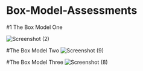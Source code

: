 # Box-Model-Assessments

#1 The Box Model One 

![Screenshot (2)](https://user-images.githubusercontent.com/84918328/162010663-087ffb6e-0139-4bde-989e-b0634fbade6f.png)


#The Box Model Two
![Screenshot (9)](https://user-images.githubusercontent.com/84918328/162011755-95611c06-7a11-4be2-8dff-8343556f3d4e.png)

#The Box Model Three
![Screenshot (8)](https://user-images.githubusercontent.com/84918328/162011502-be826629-243e-48ce-9b22-f43d4497b62e.png)

